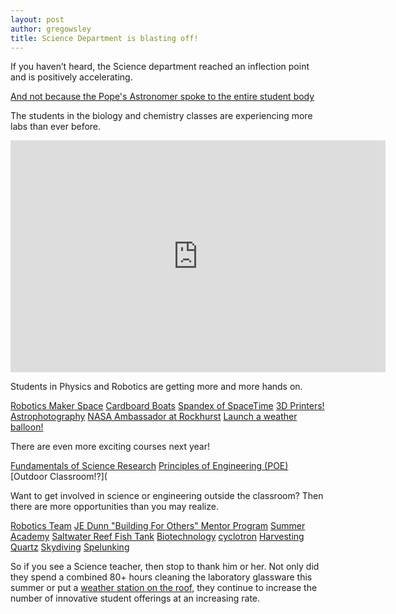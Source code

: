 ```yaml
---
layout: post
author: gregowsley
title: Science Department is blasting off!
---
```


If you haven’t heard, the Science department reached an inflection point and is positively accelerating. 

[And not because the Pope's Astronomer spoke to the entire student body](http://steam.rockhursths.edu/2016/08/17/Pope's-Astronomer.html)

The students in the biology and chemistry classes are experiencing more labs than ever before.

<iframe width="600" height="371" seamless frameborder="0" scrolling="no" src="https://docs.google.com/spreadsheets/d/1DukEa9uNOTR2zXDjrFgl6Y2eJde6U4IBzK4AszoHTRw/pubchart?oid=1983344515&amp;format=interactive"></iframe>

Students in Physics and Robotics are getting more and more hands on.

[Robotics Maker Space](http://steam.rockhursths.edu/2015/08/13/Introducing-the-Robotics-Maker-Space.html)
[Cardboard Boats](https://rockhursths.edu/pages/news/news---cardboard-boat-competition)
[Spandex of SpaceTime](http://steam.rockhursths.edu/2016/03/11/Stretching-the-Spandex-of-Spacetime.html)
[3D Printers!](http://steam.rockhursths.edu/2015/07/16/We-Call-it-Rocktopus.html)
[Astrophotography](http://steam.rockhursths.edu/2015/10/13/Astrophotography-A-Blending-of-Art-and-Science.html)
[NASA Ambassador at Rockhurst](https://www.rockhursths.edu/pages/news/news---winkeler-solar-ambassador?)
[Launch a weather balloon!](http://steam.rockhursths.edu/2016/05/13/To-Infinity-and-Beyond.html)

There are even more exciting courses next year!

[Fundamentals of Science Research](https://docs.google.com/document/d/14B8LvJySYbBbJaVf3koHQjMEQvKbGGYjQpxeDrP3UOc/edit?usp=sharing)
[Principles of Engineering (POE)](https://drive.google.com/file/d/0B1-JIRrX_4I5N2VYalRxS3lseUE/view?usp=sharing) 
[Outdoor Classroom!?](

Want to get involved in science or engineering outside the classroom? Then there are more opportunities than you may realize.

[Robotics Team](http://steam.rockhursths.edu/2015/08/13/Introducing-the-Robotics-Maker-Space.html)
[JE Dunn "Building For Others" Mentor Program](https://www.rockhursths.edu/pages/news/news---je-dunn-mentorship)
[Summer Academy](https://www.rockhursths.edu/pages/academics/summer-school-and-camps/academics---summer-school---high-school-credit-courses)
[Saltwater Reef Fish Tank](http://steam.rockhursths.edu/2017/02/11/Learning-to-lead-from-a-Reef-Tank.html)
[Biotechnology](http://steam.rockhursths.edu/2017/02/22/BioTech.html)
[cyclotron](http://steam.rockhursths.edu/2017/03/08/First-Cyclotron-in-KC.html)
[Harvesting Quartz](http://steam.rockhursths.edu/2016/09/06/Harvesting-Quartz.html)
[Skydiving](http://steam.rockhursths.edu/2016/04/27/iFly.html)
[Spelunking](http://steam.rockhursths.edu/2016/02/10/Spelunking.html)


So if you see a Science teacher, then stop to thank him or her. Not only did they spend a combined 80+ hours cleaning the laboratory glassware this summer or put a [weather station on the roof](http://rhswx.rockhursths.edu/), they continue to increase the number of innovative student offerings at an increasing rate.
